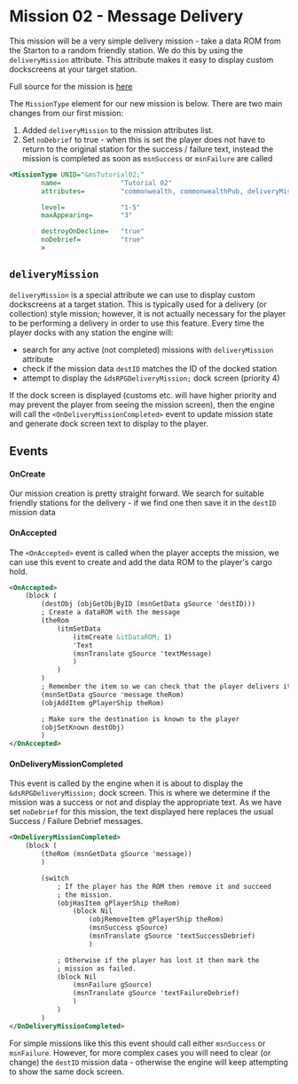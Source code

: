Mission 02 - Message Delivery
=============================

This mission will be a very simple delivery mission - take a data ROM from the
Starton to a random friendly station. We do this by using the `deliveryMission`
attribute. This attribute makes it easy to display custom dockscreens at your
target station.

Full source for the mission is [here](Mission02.xml)

The `MissionType` element for our new mission is below. There are two main
changes from our first mission:
1. Added `deliveryMission` to the mission attributes list.
2. Set `noDebrief` to true - when this is set the player does not have to return
to the original station for the success / failure text, instead the mission is
completed as soon as `msnSuccess` or `msnFailure` are called

```xml
<MissionType UNID="&msTutorial02;"
		name=               "Tutorial 02"
		attributes=         "commonwealth, commonwealthPub, deliveryMission"

		level=              "1-5"
		maxAppearing=       "3"

		destroyOnDecline=   "true"
		noDebrief=          "true"
		>
```


`deliveryMission`
-----------------

`deliveryMission` is a special attribute we can use to display custom dockscreens
at a target station. This is typically used for a delivery (or collection) style
mission; however, it is not actually necessary for the player to be performing a
delivery in order to use this feature. Every time the player docks with any
station the engine will:
* search for any active (not completed) missions with `deliveryMission` attribute
* check if the mission data `destID` matches the ID of the docked station
* attempt to display the `&dsRPGDeliveryMission;` dock screen (priority 4)

If the dock screen is displayed (customs etc. will have higher priority and may
prevent the player from seeing the mission screen), then the engine will call
the `<OnDeliveryMissionCompleted>` event to update mission state and generate
dock screen text to display to the player.


Events
------

#### OnCreate

Our mission creation is pretty straight forward. We search for suitable friendly
stations for the delivery - if we find one then save it in the `destID` mission
data

#### OnAccepted

The `<OnAccepted>` event is called when the player accepts the mission, we can
use this event to create and add the data ROM to the player's cargo hold.
```xml
<OnAccepted>
	(block (
		(destObj (objGetObjByID (msnGetData gSource 'destID)))
		; Create a dataROM with the message
		(theRom
			(itmSetData
				(itmCreate &itDataROM; 1)
				'Text
				(msnTranslate gSource 'textMessage)
				)
			)
		)
		; Remember the item so we can check that the player delivers it
		(msnSetData gSource 'message theRom)
		(objAddItem gPlayerShip theRom)

		; Make sure the destination is known to the player
		(objSetKnown destObj)
		)
</OnAccepted>
```

#### OnDeliveryMissionCompleted
This event is called by the engine when it is about to display the
`&dsRPGDeliveryMission;` dock screen. This is where we determine if the mission
was a success or not and display the appropriate text. As we have set `noDebrief`
for this mission, the text displayed here replaces the usual Success / Failure
Debrief messages.
```xml
<OnDeliveryMissionCompleted>
	(block (
		(theRom (msnGetData gSource 'message))
		)

		(switch
			; If the player has the ROM then remove it and succeed
			; the mission.
			(objHasItem gPlayerShip theRom)
				(block Nil
					(objRemoveItem gPlayerShip theRom)
					(msnSuccess gSource)
					(msnTranslate gSource 'textSuccessDebrief)
					)

			; Otherwise if the player has lost it then mark the
			; mission as failed.
			(block Nil
				(msnFailure gSource)
				(msnTranslate gSource 'textFailureDebrief)
				)
			)
		)
</OnDeliveryMissionCompleted>
```

For simple missions like this this event should call either `msnSuccess` or
`msnFailure`. However, for more complex cases you will need to clear (or change)
the `destID` mission data - otherwise the engine will keep attempting to show
the same dock screen.
